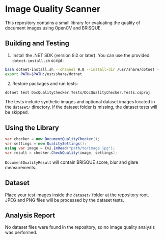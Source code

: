 # Image Quality Scanner

This repository contains a small library for evaluating the quality of document images using OpenCV and BRISQUE.

## Building and Testing

1. Install the .NET SDK (version 9.0 or later). You can use the provided `dotnet-install.sh` script:

```bash
bash dotnet-install.sh --channel 9.0 --install-dir /usr/share/dotnet --skip-non-versioned-files
export PATH=$PATH:/usr/share/dotnet
```

2. Restore packages and run tests:

```bash
dotnet test DocQualityChecker.Tests/DocQualityChecker.Tests.csproj
```

The tests include synthetic images and optional dataset images located in the `dataset/` directory. If the dataset folder is missing, the dataset tests will be skipped.

## Using the Library

```csharp
var checker = new DocumentQualityChecker();
var settings = new QualitySettings();
using var image = Cv2.ImRead("path/to/image.jpg");
var result = checker.CheckQuality(image, settings);
```

`DocumentQualityResult` will contain BRISQUE score, blur and glare measurements.

## Dataset

Place your test images inside the `dataset/` folder at the repository root. JPEG and PNG files will be processed by the dataset tests.

## Analysis Report

No dataset files were found in the repository, so no image quality analysis was performed.
